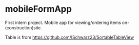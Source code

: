 # mobileFormApp
First intern project.
Mobile app for viewing/ordering items on-(construction)site.

Table is from https://github.com/ISchwarz23/SortableTableView
